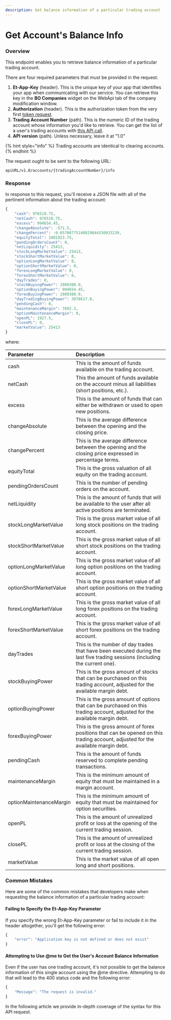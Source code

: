 ```yaml
---
description: Get balance information of a particular trading account
---
```


# Get Account's Balance Info

### Overview

This endpoint enables you to retrieve balance information of a particular trading account.

There are four required parameters that must be provided in the request:

1. **Et-App-Key** \(header\). This is the unique key of your app that identifies your app when communicating with our service. You can retrieve this key in the **BO Companies** widget on the WebApi tab of the company modification window.
2. **Authorization** \(header\). This is the authorization token from the very first [token request](../../../trading-api/authentication/requesting-tokens/).
3. **Trading Account Number** \(path\). This is the numeric ID of the trading account whose information you'd like to retrieve. You can get the list of a user's trading accounts with [this API call](../../../trading-api/user-accounts/list-users-accounts/).
4. **API version** \(path\). Unless necessary, leave it at "1.0"

{% hint style="info" %}
Trading accounts are identical to clearing accounts.
{% endhint %}

The request ought to be sent to the following URL:

```text
apiURL/v1.0/accounts/{tradingAccountNumber}/info
```

### Response

In response to this request, you'll receive a JSON file with all of the pertinent information about the trading account:

```javascript
{
    "cash": 976510.75,
    "netCash": 976510.75,
    "excess": 994654.45,
    "changeAbsolute": -571.5,
    "changePercent": -0.05700775140829844330933239,
    "equityTotal": 1001923.75,
    "pendingOrdersCount": 0,
    "netLiquidity": 25413,
    "stockLongMarketValue": 25413,
    "stockShortMarketValue": 0,
    "optionLongMarketValue": 0,
    "optionShortMarketValue": 0,
    "forexLongMarketValue": 0,
    "forexShortMarketValue": 0,
    "dayTrades": 0,
    "stockBuyingPower": 1989308.9,
    "optionBuyingPower": 994654.45,
    "forexBuyingPower": 1989308.9,
    "dayTradingBuyingPower": 3978617.8,
    "pendingCash": 0,
    "maintenanceMargin": 7692.3,
    "optionMaintenanceMargin": 0,
    "openPL": 1927.5,
    "closePL": 0,
    "marketValue": 25413
}
```

where:

| Parameter | Description |
| :--- | :--- |
| cash | This is the amount of funds available on the trading account.  |
| netCash | This the amount of funds available on the account minus all liabilities \(short positions, etc.\). |
| excess | This is the amount of funds that can either be withdrawn or used to open new positions. |
| changeAbsolute | This is the average difference between the opening and the closing price.   |
| changePercent | This is the average difference between the opening and the closing price expressed in percentage terms. |
| equityTotal | This is the gross valuation of all equity on the trading account. |
| pendingOrdersCount | This is the number of pending orders on the account. |
| netLiquidity | This is the amount of funds that will be available to the user after all active positions are terminated. |
| stockLongMarketValue | This is the gross market value of all long stock positions on the trading account. |
| stockShortMarketValue | This is the gross market value of all short stock positions on the trading account. |
| optionLongMarketValue | This is the gross market value of all long option positions on the trading account. |
| optionShortMarketValue | This is the gross market value of all short option positions on the trading account. |
| forexLongMarketValue | This is the gross market value of all long forex positions on the trading account. |
| forexShortMarketValue | This is the gross market value of all short forex positions on the trading account.  |
| dayTrades | This is the number of day trades that have been executed during the last five trading sessions \(including the current one\). |
| stockBuyingPower | This is the gross amount of stocks that can be purchased on this trading account,  adjusted for the available margin debt.  |
| optionBuyingPower | This is the gross amount of options that can be purchased on this trading account, adjusted for the available margin debt.  |
| forexBuyingPower | This is the gross amount of forex positions that can be opened on this trading account,  adjusted for the available margin debt.  |
| pendingCash | This is the amount of funds reserved to complete pending transactions.  |
| maintenanceMargin | This is the minimum amount of equity that must be maintained in a margin account.  |
| optionMaintenanceMargin | This is the minimum amount of equity that must be maintained for option securities. |
| openPL | This is the amount of unrealized profit or loss at the opening of the current trading session. |
| closePL | This is the amount of unrealized profit or loss at the closing of the current trading session. |
| marketValue | This is the market value of all open long and short positions. |

### Common Mistakes

Here are some of the common mistakes that developers make when requesting the balance information of a particular trading account:

#### Failing to Specify the Et-App-Key Parameter

If you specify the wrong Et-App-Key parameter or fail to include it in the header altogether, you'll get the following error:

```javascript
{
    "error": "Application key is not defined or does not exist"
}
```

#### Attempting to Use @me to Get the User's Account Balance Information

Even if the user has one trading account, it's not possible to get the balance information of this single account using the @me directive. Attempting to do that will lead to the 400 status code and the following error:

```javascript
{
    "Message": "The request is invalid."
}
```

In the following article we provide in-depth coverage of the syntax for this API request.

